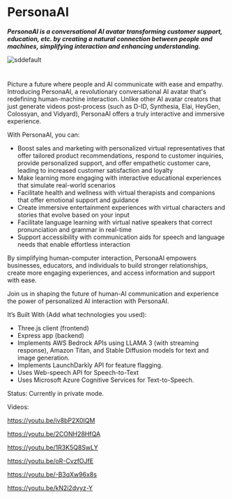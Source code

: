 # PersonaAI 
**_PersonaAI is a conversational AI avatar transforming customer support, education, etc. by creating a natural connection between people and machines, simplifying interaction and enhancing understanding._**

![sddefault](https://github.com/robegamesios/AITalkingAvatar/assets/10041871/22a504ec-dd4b-4dfd-a10e-f28c915cdc9d)

#
Picture a future where people and AI communicate with ease and empathy. Introducing PersonaAI, a revolutionary conversational AI avatar that's redefining human-machine interaction. Unlike other AI avatar creators that just generate videos post-process (such as D-ID, Synthesia, Elai, HeyGen, Colossyan, and Vidyard), PersonaAI offers a truly interactive and immersive experience.

With PersonaAI, you can:
- Boost sales and marketing with personalized virtual representatives that offer tailored product recommendations, respond to customer inquiries, provide personalized support, and offer empathetic customer care, leading to increased customer satisfaction and loyalty
- Make learning more engaging with interactive educational experiences that simulate real-world scenarios
- Facilitate health and wellness with virtual therapists and companions that offer emotional support and guidance
- Create immersive entertainment experiences with virtual characters and stories that evolve based on your input
- Facilitate language learning with virtual native speakers that correct pronunciation and grammar in real-time
- Support accessibility with communication aids for speech and language needs that enable effortless interaction

By simplifying human-computer interaction, PersonaAI empowers businesses, educators, and individuals to build stronger relationships, create more engaging experiences, and access information and support with ease. 

Join us in shaping the future of human-AI communication and experience the power of personalized AI interaction with PersonaAI.

It’s Built With (Add what technologies you used):
- Three.js client (frontend)
- Express app (backend)
- Implements AWS Bedrock APIs using LLAMA 3 (with streaming response), Amazon Titan, and Stable Diffusion models for text and image generation.
- Implements LaunchDarkly API for feature flagging.
- Uses Web-speech API for Speech-to-Text
- Uses Microsoft Azure Cognitive Services for Text-to-Speech.



Status: Currently in private mode. 

Videos:

https://youtu.be/iv8bP2X0IQM

https://youtu.be/2CONH28HfQA

https://youtu.be/1R3K5Q8SwLY

https://youtu.be/oR-CvzfOJfE

https://youtu.be/-B3qXw96x8s

https://youtu.be/kN2i2dvyz-Y
